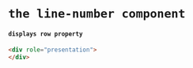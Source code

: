 # `the line-number component`

#### `displays row property`

```html
<div role="presentation">
</div>

```

